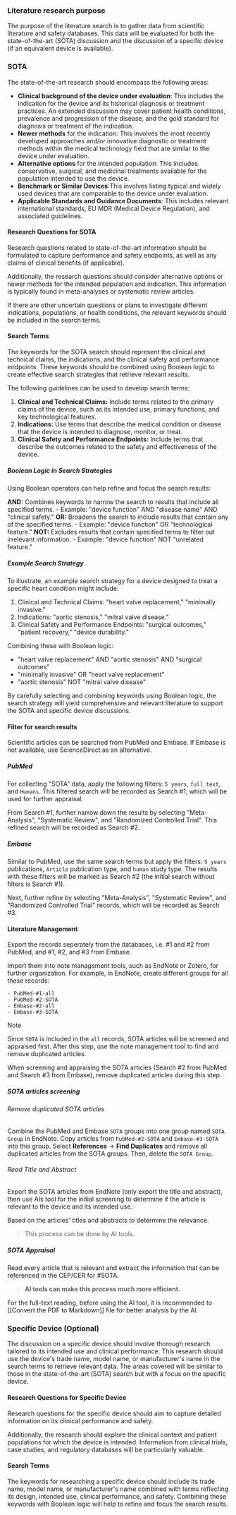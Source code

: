 

### Literature research purpose

The purpose of the literature search is to gather data from scientific literature and safety databases. This data will be evaluated for both the state-of-the-art (SOTA) discussion and the discussion of a specific device (if an equivalent device is available).

### SOTA

The state-of-the-art research should encompass the following areas:
- **Clinical background of the device under evaluation**: This includes the indication for the device and its historical diagnosis or treatment practices. An extended discussion may cover patient health conditions, prevalence and progression of the disease, and the gold standard for diagnosis or treatment of the indication.
- **Newer methods** for the indication: This involves the most recently developed approaches and/or innovative diagnostic or treatment methods within the medical technology field that are similar to the device under evaluation.
- **Alternative options** for the intended population: This includes conservative, surgical, and medicinal treatments available for the population intended to use the device.
- **Benchmark or Similar Devices**:This involves listing typical and widely used devices that are comparable to the device under evaluation.
- **Applicable Standards and Guidance Documents**: This includes relevant international standards, EU MDR (Medical Device Regulation), and associated guidelines.

#### Research Questions for SOTA

Research questions related to state-of-the-art information should be formulated to capture performance and safety endpoints, as well as any claims of clinical benefits (if applicable).

Additionally, the research questions should consider alternative options or newer methods for the intended population and indication. This information is typically found in meta-analyses or systematic review articles.

If there are other uncertain questions or plans to investigate different indications, populations, or health conditions, the relevant keywords should be included in the search terms.

#### Search Terms

The keywords for the SOTA search should represent the clinical and technical claims, the indications, and the clinical safety and performance endpoints. These keywords should be combined using Boolean logic to create effective search strategies that retrieve relevant results.

The following guidelines can be used to develop search terms:

1. **Clinical and Technical Claims:** Include terms related to the primary claims of the device, such as its intended use, primary functions, and key technological features.
2. **Indications:** Use terms that describe the medical condition or disease that the device is intended to diagnose, monitor, or treat.
3. **Clinical Safety and Performance Endpoints:** Include terms that describe the outcomes related to the safety and effectiveness of the device.

##### Boolean Logic in Search Strategies

Using Boolean operators can help refine and focus the search results:

**AND:** Combines keywords to narrow the search to results that include all specified terms.
    - Example: "device function" AND "disease name" AND "clinical safety."
**OR:** Broadens the search to include results that contain any of the specified terms.
    - Example: "device function" OR "technological feature."
**NOT:** Excludes results that contain specified terms to filter out irrelevant information.
    - Example: "device function" NOT "unrelated feature."

##### Example Search Strategy

To illustrate, an example search strategy for a device designed to treat a specific heart condition might include:

1. Clinical and Technical Claims: "heart valve replacement," "minimally invasive."
2. Indications: "aortic stenosis," "mitral valve disease."
3. Clinical Safety and Performance Endpoints: "surgical outcomes," "patient recovery," "device durability."

Combining these with Boolean logic:

- "heart valve replacement" AND "aortic stenosis" AND "surgical outcomes"
- "minimally invasive" OR "heart valve replacement"
- "aortic stenosis" NOT "mitral valve disease"

By carefully selecting and combining keywords using Boolean logic, the search strategy will yield comprehensive and relevant literature to support the SOTA and specific device discussions.

#### Filter for search results

Scientific articles can be searched from PubMed and Embase. If Embase is not available, use ScienceDirect as an alternative.

##### PubMed

For collecting "SOTA" data, apply the following filters: `5 years`, `full text`, and `Humans`. This filtered search will be recorded as Search #1, which will be used for further appraisal.

From Search #1, further narrow down the results by selecting "Meta-Analysis", "Systematic Review", and "Randomized Controlled Trial". This refined search will be recorded as Search #2.

##### Embase

Similar to PubMed, use the same search terms but apply the filters: `5 years` publications, `Article` publication type, and `human` study type. The results with these filters will be marked as Search #2 (the initial search without filters is Search #1).

Next, further refine by selecting "Meta-Analysis", "Systematic Review", and "Randomized Controlled Trial" records, which will be recorded as Search #3.

#### Literature Management 

Export the records seperately from the databases, i.e. #1 and #2 from PubMed, and #1, #2, and #3 from Embase. 

Import them into note management tools, such as EndNote or Zotero, for further organization. For example, in EndNote, create different groups for all these records:

```
- PubMed-#1-all
- PubMed-#2-SOTA
- Embase-#2-all
- Embase-#3-SOTA
```

> [!NOTE]
> Since `SOTA` is included in the `all` records, SOTA articles will be screened and appraised first. After this step, use the note management tool to find and remove duplicated articles.

When screening and appraising the SOTA articles (Search #2 from PubMed and Search #3 from Embase), remove duplicated articles during this step.

##### SOTA articles screening

###### Remove duplicated SOTA articles

Combine the PubMed and Embase `SOTA` groups into one group named `SOTA Group` in EndNote. Copy articles from `PubMed-#2-SOTA` and `Embase-#3-SOTA` into this group. Select **References** -> **Find Duplicates** and remove all duplicated articles from the SOTA groups. Then, delete the `SOTA Group`.

###### Read Title and Abstract 

Export the SOTA articles from EndNote (only export the title and abstract), then use AIs tool for the initial screening to determine if the article is relevant to the device and its intended use.

Based on the articles' titles and abstracts to determine the relevance. 
 >This process can be done by AI tools.

##### SOTA Appraisal

Read every article that is relevant and extract the information that can be referenced in the CEP/CER for #SOTA.

> **AI tools can make this process much more efficient.**  

For the full-text reading, before using the AI tool, it is recommended to [[Convert the PDF to Markdown]] file for better analysis by the AI. 









### Specific Device (Optional)

The discussion on a specific device should involve thorough research tailored to its intended use and clinical performance. This research should use the device's trade name, model name, or manufacturer's name in the search terms to retrieve relevant data. The areas covered will be similar to those in the state-of-the-art (SOTA) search but with a focus on the specific device.

#### Research Questions for Specific Device

Research questions for the specific device should aim to capture detailed information on its clinical performance and safety. 

Additionally, the research should explore the clinical context and patient populations for which the device is intended. Information from clinical trials, case studies, and regulatory databases will be particularly valuable.

#### Search Terms

The keywords for researching a specific device should include its trade name, model name, or manufacturer's name combined with terms reflecting its design, intended use, clinical performance, and safety. Combining these keywords with Boolean logic will help to refine and focus the search results.


































